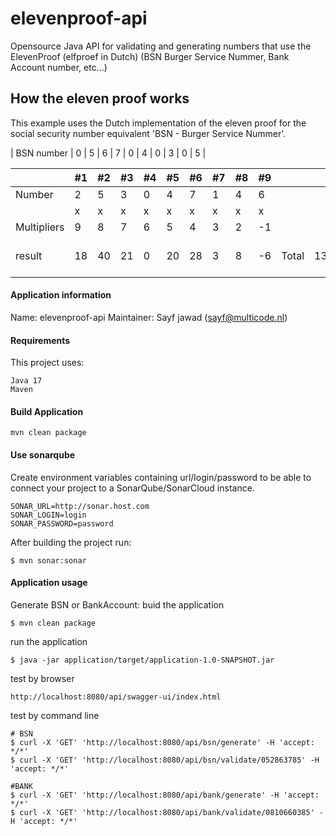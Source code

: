 # elevenproof-api

Opensource Java API for validating and generating numbers that use the ElevenProof (elfproef in
Dutch) (BSN Burger Service Nummer, Bank Account number, etc...)

## How the eleven proof works
This example uses the Dutch implementation of the eleven proof for the social security number 
equivalent 'BSN - Burger Service Nummer'.  

| BSN number  | 0 | 5 | 6 | 7 | 0 | 4 | 0 | 3 | 0 | 5 |

|             | #1  | #2  | #3  | #4  | #5  | #6  | #7  | #8  | #9  |        |     |        |   |
|-------------|-----|-----|-----|-----|-----|-----|-----|-----|-----|--------|-----|--------|---|
| Number      | 2   | 5   | 3   | 0   | 4   | 7   | 1   | 4   | 6   |        |     |        |   |
|             | x   | x   | x   | x   | x   | x   | x   | x   | x   |        |     |        |   |
| Multipliers | 9   | 8   | 7   | 6   | 5   | 4   | 3   | 2   | -1  |        |     |        |   |
| result      | 18  | 40  | 21  | 0   | 20  | 28  | 3   | 8   | -6  | Total  | 132 | % 11 = | 0 |

#### Application information

Name: elevenproof-api
Maintainer: Sayf jawad ([sayf@multicode.nl](mailto:sayf@multicode.nl))

#### Requirements

This project uses:

```
Java 17
Maven
```

#### Build Application
```
mvn clean package
```

#### Use sonarqube
Create environment variables containing url/login/password to be able to connect your project to a
SonarQube/SonarCloud instance.
``` 
SONAR_URL=http://sonar.host.com
SONAR_LOGIN=login
SONAR_PASSWORD=password
```
After building the project run:
```
$ mvn sonar:sonar
```

#### Application usage

Generate BSN or BankAccount:
buid the application 
``` 
$ mvn clean package
```
run the application 
```
$ java -jar application/target/application-1.0-SNAPSHOT.jar
```
test by browser
```
http://localhost:8080/api/swagger-ui/index.html
```
test by command line
```
# BSN 
$ curl -X 'GET' 'http://localhost:8080/api/bsn/generate' -H 'accept: */*'
$ curl -X 'GET' 'http://localhost:8080/api/bsn/validate/052863785' -H 'accept: */*'

#BANK
$ curl -X 'GET' 'http://localhost:8080/api/bank/generate' -H 'accept: */*'
$ curl -X 'GET' 'http://localhost:8080/api/bank/validate/0810660385' -H 'accept: */*'
```